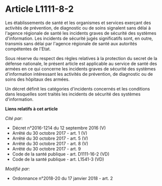 # Article L1111-8-2

Les établissements de santé et les organismes et services exerçant des activités de prévention, de diagnostic ou de soins
signalent sans délai à l'agence régionale de santé les incidents graves de sécurité des systèmes d'information. Les incidents
de sécurité jugés significatifs sont, en outre, transmis sans délai par l'agence régionale de santé aux autorités compétentes
de l'Etat.

Sous réserve du respect des règles relatives à la protection du secret de la défense nationale, le présent article est
applicable au service de santé des armées en ce qui concerne les incidents graves de sécurité des systèmes d'information
intéressant les activités de prévention, de diagnostic ou de soins des hôpitaux des armées.

Un décret définit les catégories d'incidents concernés et les conditions dans lesquelles sont traités les incidents de
sécurité des systèmes d'information.

**Liens relatifs à cet article**

_Cité par_:

  - Décret n°2016-1214 du 12 septembre 2016 (V)
  - Arrêté du 30 octobre 2017 - art. 1 (V)
  - Arrêté du 30 octobre 2017 - art. 5 (V)
  - Arrêté du 30 octobre 2017 - art. 8 (V)
  - Arrêté du 30 octobre 2017 - art. 9
  - Code de la santé publique - art. D1111-16-2 (VD)
  - Code de la santé publique - art. L1541-3 (VD)

_Modifié par_:

  - Ordonnance n°2018-20 du 17 janvier 2018 - art. 2
